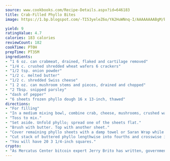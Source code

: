 ```yaml
---
source: www.cookbooks.com/Recipe-Details.aspx?id=646183
title: Crab-Filled Phyllo Bites
image: https://1.bp.blogspot.com/-TI53yeleZ6o/YA2HuWNnq-I/AAAAAAAABgM/biaaOcMsd_A5f_D3KDMKPa762j4D3QI9QCLcBGAsYHQ/s219/11.png

yield: 9
ratingValue: 4.7
calories: 183 calories
reviewCount: 182
cookTime: PT0H
prepTime: PT35M
ingredients:
- "1 6 oz. can crabmeat, drained, flaked and cartilage removed"
- "1/4 c. crushed shredded wheat wafers 6 crackers"
- "1/2 tsp. onion powder"
- "1/2 c. melted butter"
- "1/2 c. shredded Swiss cheese"
- "1 2 oz. can mushroom stems and pieces, drained and chopped"
- "2 Tbsp. snipped parsley"
- "dash of pepper"
- "6 sheets frozen phyllo dough 16 x 13-inch, thawed"
directions:
- "For filling"
- "In a medium mixing bowl, combine crab, cheese, mushrooms, crushed wafers, parsley, onion powder and pepper. Drizzle with 1 tablespoon of the butter."
- "Toss to mix."
- "Set aside. Unfold phyllo; spread one of the sheets flat."
- "Brush with butter. Top with another sheet."
- "Cover remaining phyllo sheets with a damp towel or Saran Wrap while working."
- "Cut stack of buttered phyllo lengthwise into fourths and crosswise into fifths."
- "You will have 20 3 1/4-inch squares."
crypto:
- "As Mercatus Center bitcoin expert Jerry Brito has written, government regulation can either be ham-fisted or light to the touch."
---
```

